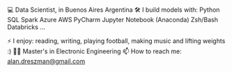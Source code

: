 💻 Data Scientist, in Buenos Aires Argentina
🛠️ I build models with: Python SQL Spark Azure AWS PyCharm Jupyter Notebook (Anaconda) Zsh/Bash Databricks ...
<!-- ✍️ Write technical blogs on Medium and Newsletter -->
⚡ I enjoy: reading, writing, playing football, making music and lifting weights :)
🧑‍🎓 Master's in Electronic Engineering
📫 How to reach me: alan.dreszman@gmail.com



<!--

- 👋 Hi, I’m @alandresz
- 👀 I’m interested in data science, AI, mathematics and music; but also in people, animals, environment, politics, philosophy and psychology
- 🌱 I’m currently learning how to intersect my many interests in a practise
- 💞️ I’m looking to collaborate on machine learning projects
- 📫 How to reach me: alan.dreszman@gmail.com, adreszman@fi.uba.ar

<!---
alandresz/alandresz is a ✨ special ✨ repository because its `README.md` (this file) appears on your GitHub profile.
You can click the Preview link to take a look at your changes.
--->
